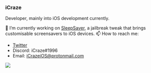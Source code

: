 ### iCraze

Developer, mainly into iOS development currently.

🔭 I’m currently working on [SleepSaver](https://repo.packix.com/package/com.icraze.sleepsaver/), a jailbreak tweak that brings customisable screensavers to iOS devices.
📫 How to reach me: 
* [Twitter](https://twitter.com/iCrazeiOS)
* Discord: iCraze#1996
* Email: iCrazeiOS@protonmail.com

<a href=""><img src="https://github-readme-stats.vercel.app/api/?username=iCrazeiOS&theme=react&show_icons=true&count_private=true"></a>
